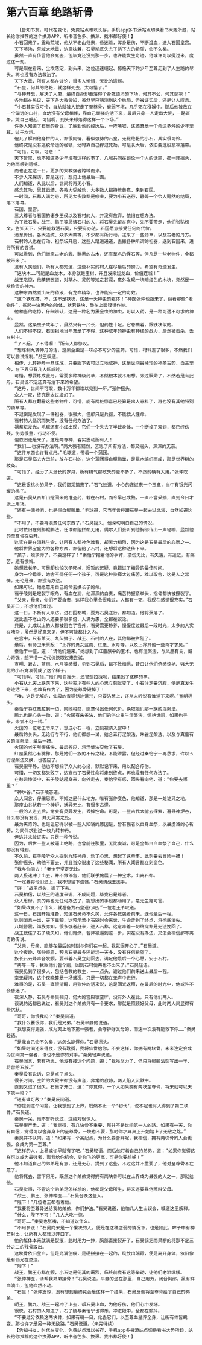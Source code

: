 # 第六百章 绝路斩骨
        【告知书友，时代在变化，免费站点难以长存，手机app多书源站点切换看书大势所趋，站长给你推荐的这个换源APP，听书音色多、换源、找书都好使！】
       小石回来了，震动荒域，他从不老山归来，昏迷着，浑身是伤，不断溢血，进入石国皇宫。
       天下喧沸，荒域大地震，这意味着，石昊彻底失去了活下去的希望，命不久矣。
       虽然一直有传言他会死去，但毕竟还没到那一步，也许能发生奇迹，他或许可以挺过来，度过这一劫。
       可是现在看来，尘埃落定，到头来，这位迅速崛起、惊艳天下的少年至尊走到了人生路的尽头，再也没有办法救治了。
       天下大震，所有人都在谈论，很多人惋惜，无比的遗憾。
       “石皇，何其的绝艳，就这样死去，太可惜了。”
       “与神开战，解决了大患，最终自身却要落得个身死道消的下场，何其不公，何其悲凉！”
       各地都在热议，天下各大教皆知，虽然早已猜测到这个结局，但被证实后，还是让人叹息。
       “小石其实很可怜，自幼就被人挖走了至尊骨，衰弱不堪，几乎死在襁褓中。随后他被放在一个偏远的山村，自幼没有父母相伴，靠自己顽强的活下来，最后只身一人走出大荒，一路奋争，凭自己崛起，可惜啊，到头来却落得这样一个下场。”
       许多人知道了石昊的身世，了解到他的经历后，一阵唏嘘，这还真是一个命运多舛的少年至尊，过于坎坷。
       但凡了解到他身世的人，都很同情，看似强势的石皇，无比绝艳的小石，其实很可怜。
       他终究是没有逃脱命运的枷锁，幼时靠自己撑过死劫，可是长大后，依旧要这般悲凉落幕。
       “可惜，可叹，可悲！”
       天下皆叹，也不知道多少年没有这样的事了，八域共同在谈论一个人的话题，都一阵摇头，为他而感到遗憾。
       而也正在这一日，更多的大教强者跨域而来。
       不少人来探访，算是送行，想见上他最后一面。
       人们知道，从此以后，世间将再无小石。
       感念其功，思其战绩，各教大受触动，大多数人都持着善意，来到石国。
       一时间，石都人满为患，所见大多数都是修士，要为小石送行，静等一个令人黯然的结局，落下落幕。
       石国，皇宫。
       三大尊者与石国的诸多王侯以及石村的人，并没有放弃，依旧在想办法。
       为了救石昊，战王、鹏王等恳请石村的人，将石昊先留在宫中，先不要带走，他们张贴榜文，告知天下，只要能救活石昊，只要有办法，石国愿意接受任何的代价。
       消息传出，各大道统、众多大教等，不少都有所行动，送来了一些药草，以及古老的丹方。
       石村的人也在行动，祖祭坛开启，这些人踏进通道，去搬各种所谓的祖器，送到石国来，进行所有的尝试。
       可以看到，他们搬来古老的鼎、黝黑的古木，还有莫名的怪石等，但凡是一些老物件，全都被带来了。
       没有人笑他们，所有人都知道，这些朴实的村人在尽最后的努力，希望有奇迹发生。
       “这块木……可能是血龙木，本身就是宝树，并且浸染过龙血，价值连城！”
       战王吃惊，他精研医道，对草木、灵药等知之甚深，意外发现一块暗红色的木块，竟然是一块珍贵的神木。
       这种东西熬煮出来的药液，有龙血精华，也许能有一定的奇效。
       “这个铁疙瘩，不，这不是铁块，这是一头神虫的躯体！”神医张仲也跟来了，翻看那些“老物件”，拣起一块黑色的物体，状若铁块，敲在上面铿锵作响。
       他相当的吃惊，仔细辨认，这是一种名为黑金虫的神虫，可以入药，是一种可遇不可求的神虫。
       显然，这条虫子成年了，虽然只有一尺长，但药性十足，它卷曲着，跟铁块似的。
       人们不得不惊，石国祖地当年真是了不得，这种成年的神虫有神级的战力，居然被击杀，丢在村中。
       “了不起，了不得啊！”所有人都惊叹。
       “想炼制九转神丹的话，这黑金虫是一味必不可少的主药，可惜，材料差了很多，不然我们可以尝试炼制。”战王叹道。
       相传，九转神丹一旦炼成，只要服下去可以立地成神，这是世间最稀珍的神圣古药，自古至今，在下界只有几人炼成过。
       可惜，想要炼成此丹，需要多种神级药草，不然根本就不用想。太过飘渺了，不然若是有此丹，石昊说不定还真有活下来的希望。
       “这丹，世间不可取，数十万年都难以见到一炉。”张仲摇头。
       众人一叹，终究是太过虚幻了。
       所有人都在翻看这些老物件，可惜，能有两桩惊喜已经算是出人意料了，再也没有其他特别的药草等。
       不过倒是发现了一件祖器，很强大，但那只是兵器，不能救人性命。
       石村的人低沉而失落，没有任何办法了。
       祖祭坛发光，毛球还有小红出现，它们一个失去了半截身体，一个断掉了双翅，都已经伤残，伤势很重，行动不便。
       但依旧还是来了，这是两尊神，着实震动所有人！
       “我们……也没有办法啊。”两大强者黯然，苦思了所有方法，都又摇头，深深的无奈。
       “这件东西也许有点用。”毛球道，带着一个蒲团。
       那是石昊临去大战前，放在石村的，这个蒲团得自鲲鹏巢，是昆木编织而成，那是世界树的枝条。
       “可惜了，经历了太漫长的岁月，所有精气都散失的差不多了，不然的确有大用。”张仲叹道。
       “这是银桃树的果子，我们都采摘来了。”石飞蛟道，小心的递过来一个玉盒，当中有银光闪耀的桃子。
       这是石昊从百断山挖回来的准圣药，栽在石村，而今早已成熟，一直不曾采摘，直到今日才派上用场。
       “还有一滴神酒，也是得自鲲鹏巢。”毛球道，它当年曾经跟石昊一起去过北海，自然知道这些。
       “不用了，不要再浪费任何东西了。”石昊摇头，他深切明白自己的情况。
       此时依旧在刻那鲲鹏法，任谁都阻拦都无用，偶尔人们会听到他胸部传出一声轻响，显然他的至尊骨在裂开。
       这实在是在消耗生命，让所有人都神色难看，却无力相阻，因为这是石昊最后的心愿之一。
       他将世界宝盒内的各种东西，都留给了石村，还想将这种法传下来。
       “孩子，娘求你了，不要这样了！”秦怡宁抱着他的手臂，凄伤无比，有失落，有迷茫，有痛苦，还有懊悔。
       她想救长子，可是却也怕次子死掉，短暂的迟疑，竟错过了植骨的最佳时间。
       身为一个母亲，她舍不得任何一个孩子，可是这种抉择太过痛苦，难以取舍，这是人之常情，无论是谁，都没有办法。
       如果可以，她愿意用自己的命去换长子的命。
       石子陵则是瞪裂了眼角，有血在淌，他深深的自责，痛苦的握紧拳头，指骨都快被攥裂了。
       “父亲，母亲，你们不要自责，这样我心里会很难过，人都有一死，我现在感觉很充实。”石昊开口，不想他们难过。
       这一日，不断有人来访，进石国都城，要为石昊送行，都知道，他将殒落了。
       这比去不老山的人还要多很多倍，人满为患，全都在议论。
       只是，九成以上的人都被阻在了宫外，石昊需要静养，慢慢度过最后一段时光，太多的人实在嘈杂，虽然是好意来见，但不可能都让入内。
       在宫中，只有萧天、九头狮子、战王、石村的人在，其他都被拦阻了。
       最后，有侍卫来禀报：“上界的贵女蓝雨、红凰、水月等，以及上界其他一些奇才求见。”
       秦怡宁一怔，道：“请他们进来。”她想到了红凰族中的宝术，也有涅槃法，与凤凰有关，威力奇强，想不惜一切代价换取过来尝试。
       宣明、碧古、蓝雨、水月等感慨，见到石昊后，都不敢相信，昔日让他们倍感惊艳、强大无比的小石竟衰弱成了这个样子。
       “可惜啊，可惜。”他们暗自摇头，还曾想拉拢呢，结果出了这样的事。
       小石从九天上跌落下来，这些天才有些人的心思立刻就变了，小石注定要沉寂，便是真发生奇迹活下来，也难有作为了，因为至尊骨毁掉了！
       “唉，这是无解的，仙殿的青铜锈迹诅咒，只要沾惹上，还从未听说有谁活下来呢。”宣明摇头。
       秦怡宁将红凰拉到一边，同她相商，愿意付出任何代价，换取她们那一族的涅槃法。
       鹏九也是心头一动，道：“火国有朱雀法，他们的浴火重生涅槃法，惊艳世间，如果也寻来，未尝不可一试。”
       火国的一位老王爷来了，想送小石一程，立刻被请入宫中！
       最后的关头，无论行与不行，他们都想一试，结合五行涅槃法、朱雀涅槃法、以及与真凰有关的涅槃法，最后一搏。
       火国的老王爷很痛快，最后答应，将涅槃法交给了石昊。
       红凰虽然心有犹豫，那是她们一族的不传之秘，不能泄露，但经过秦怡宁一再恳求，许以五行涅槃法交换，也答应了。
       石昊很平静，他也不想扫了众人的心绪，默默记下来，用以配合疗伤。
       可惜，一切又都失败了，这宣告了石昊性命将走到终点，再也没有任何办法了。
       在愁云惨淡中，石子陵站起身来，向外走去，秦怡宁有感，回头看向他，道：“你要去哪里？”
       “神炉谷。”石子陵答道。
       众人闻言，仔细思索，不知这是什么地方。唯有张仲变色，他知道，那是一处诡异之地。
       那座山谷状若一个神炉，妖异无比，有很多古怪。
       一般的人进去后，常会有灵异发生，丢掉性命。可是，一些古代大能去探索，遍寻神炉谷，什么都没有发现，并无异常之处。
       最为离奇的、也是让它得以被一些人知晓的原因是，曾有强者以自身血祭，以最虔诚的心祈祷，为同伴求到过一枚九转神丹。
       但这并未被证实，只是一种传说。
       因为，后世一些人被逼上绝路，也曾前往那里，无比虔诚，可是全都白白血祭了自己，什么都没有得到。
       不久前，石子陵听众人提到九转神丹，动了心思，想起了这些事，此刻要去冒险一搏！
       张仲摇头，劝他不要去，并且当众说出了这些秘闻，所有人闻言都立刻变色。
       “我与你同去！”秦怡宁坚定无比。
       两人极速冲了出去，并不做停留，他们联手施展了一种宝术，出离石都。
       “一定要将他们追上，我不想留下遗憾。”石昊请战王出手。
       “好！”战王点头，追了下去。
       石昊相信，以战王的速度来说，不成问题，毕竟已是尊者。
       众人思忖，真的再也无任何办法了，能想出的手段都动用了，毫无生路可言。
       “如果改变不了什么，就准备为石皇送行吧。”一位老王爷叹道。
       这一日，石国开始准备，知道石昊命不久矣，允许各教强者前来，送他最后一程。
       这则消息一出，天下震颤，这预示着小石随时会离世，生命走到了终点，将彻底消失。
       八域皆震，海族亦知，很多强者赶来，进入石都，这意味着一切终究都是无法挽回了。
       战王截住了石子陵夫妇，他们黯然，若非被逼到这一步，实在没有办法，又怎会相信那等离奇的传说。
       “父亲，母亲，能够在最后的时刻与你们在一起，我就很开心了。”石昊道。
       这个夜晚，张仲蹙眉，预言石昊最多还能活一天多，没有任何希望了。
       族长石云峰声音发颤，要带着石昊立刻回去，满足他最后一个心愿，安于石村。
       “再等一等，我跟他们告个别，回到石村便再也不出来了。”石昊轻语。
       石昊见到了很多人，包括各教的教主，一一点头，谢过他们前来送上最后一程。
       毫无疑问，这个夜晚算是一场盛况，只是一切都在无声中进行。
       难得的是，石昊一直很清醒，用张仲的话来说，这是回光返照，在最后的时光中，他或许不会昏迷了。
       夜深人静，石昊与秦昊相见，偌大的宫殿很空旷，没有外人在此，只有他们两人。
       该说的话都已说过，石昊对这个弟弟只有一个要求，那就是照顾好父母，此时两人间显得有些沉默。
       “哥哥，你恨我吗？”秦昊问道。
       “我什么要恨你，我们是兄弟。”石昊平静的说道。
       “我想变得更强，成为天上地下第一强者，会守护好父母的，而这一次没有能救下你……”秦昊轻语。
       “是我自己命不久矣，这怎么能怪你。”石昊摇头。
       “如果时间还来得及，没有耽搁，我将仙骨给你，不会这样，你拥有两块骨，未来注定会成为世间第一强者，谁也不是你的对手。”秦昊轻声说道。
       石昊闻言，若有所思，他没有接这个问题，道：“我虽尽力了，但只将鲲鹏法刻写出一半，将留给石族。”
       秦昊没有说话，只是点了点头。
       很长时间，空旷的大殿中都没有声音，非常的寂静，两人陷入沉默中。
       直到又过了很久，石昊才开口，道：“你觉得，一个人如果拥有两块至尊骨，将来就可以天下第一吗？”
       “还有谁可敌？”秦昊反问道。
       “你提到这个问题，让我想到了上界，既然不止一个‘初代’，说不定也有人得到了第二块骨。”石昊道。
       秦昊一呆，他不曾听说过，这绝对很惊人。
       石昊很严肃，道：“我觉得，有几块骨不重要，那并不是世间第一人的路。如果有一天，你有自信，觉得可以舍弃身上的至尊骨，一块也不要，那时你才算真正开始踏上了无敌之路。”
       秦昊并不认同，道：“如果有一个高起点，为什么要舍弃呢，我相信，拥有两块骨的人会更强，会成为第一至尊。”
       “这样的人，上界或许早就有了吧。”石昊轻语，而后他盯着自己的弟弟，道：“如果你觉得这样可以成为最强者，那我给你机会，让你飞的更高，可是你要想好！”
       他不知道自己的弟弟是有意，还是无心，提到了这些，不过这并不重要了，他对至尊骨不在意了。
       他将死去，留下何用，既然这个弟弟觉得拥有两块骨可以在上界成为最强的人之一，那就给他。
       石昊觉得，不管这个弟弟是怎样想的，他都是父母所生，将来还要靠他照料父母。
       “战王、鹏王、张仲神医……”石昊召唤这些人。
       “陛下！”几位老王都看着他。
       “我要将至尊骨送给我的弟弟，你们护法。”石昊说道，他怕几人生出误会，喊道这里解释。
       “什么，陛下不可！”几人大吃一惊。
       “哥哥……”秦昊也张嘴，不知道说什么。
       “不用多说！”石昊向来是一个果决的人，便是在这种虚弱的情况下，也是如此，眸子中有神芒射出，让所有人都难以开口了。
       他的躯体本来就满是裂痕，此时用力一挣，胸部直接裂开了，石昊镇定而果断的将那不足三分之二的残骨取出。
       这块骨依旧莹白，但是充满创痕，是硬拼接在一起的，绽放出瑞霞，便是离开身体，依旧像是有仙光在燃烧。
       “陛下！”
       战王、鹏王心都在颤，小石这是何其的霸烈，临终前竟有这等举动，让他们老泪纵横。
       “张仲神医，请帮我弟弟接骨！”石昊说道，平静的坐在那里，自己用力，闭合胸部，虽有鲜血淌出，但他岿然不动。
       “石皇！”张仲震惊，没有想到最终竟会是这样一个结果，石昊反倒将至尊骨给了自己的弟弟。
       明王、鹏九、战王一起冲了上去，帮石昊止血，为他疗伤，他们心中发堵。
       很快，石村的人知道了，石子陵与秦怡宁也得悉，冲进殿中，全都在颤抖。
       “不要过分依赖这两块骨，如果有朝一日，化去它们，以至尊血滋养全身，让所有骨皆蜕变，那也许才是另一种无敌路。”石昊说道。（未完待续）
       【告知书友，时代在变化，免费站点难以长存，手机app多书源站点切换看书大势所趋，站长给你推荐的这个换源APP，听书音色多、换源、找书都好使！】